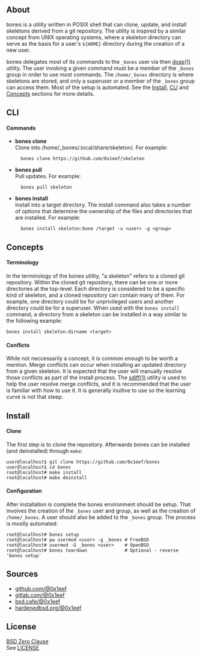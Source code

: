 ## About

bones is a utility written in POSIX shell that can clone,
update, and install skeletons derived from a git repository.
The utility is inspired by a similar concept from UNIX operating
systems, where a skeleton directory can serve as the basis for
a user's `${HOME}` directory during the creation of a new user.

bones delegates most of its commands to the `_bones` user via then
[doas(1)](https://man.openbsd.org/doas)
utility. The user invoking a given command must be a member of
the `_bones` group in order to use most commands. The `/home/_bones`
directory is where skeletons are stored, and only a superuser
or a member of the `_bones` group can access them. Most of the 
setup is automated. See the [Install](#install), [CLI](#cli) 
and [Concepts](#concepts) sections for more details.

## CLI

#### Commands

* **bones clone** <br>
Clone into /home/_bones/.local/share/skeleton/. For example:

        bones clone https://github.com/0x1eef/skeleton

* **bones pull** <br>
Pull updates. For example:

        bones pull skeleton

* **bones install** <br>
Install into a target directory. The install command also takes
a number of options that determine the ownership of the files
and directories that are installed. For example:

        bones install skeleton:bone /target -u <user> -g <group>

## Concepts

#### Terminology

In the terminology of the bones utility, "a skeleton" refers
to a cloned git repository. Within the cloned git repository,
there can be one or more directories at the top-level.
Each directory is considered to be a specific kind of skeleton,
and a cloned repository can contain many of them. For example,
one directory could be for unprivileged users and another directory
could be for a superuser. When used with the `bones install`
command, a directory from a skeleton can be installed in a way
similar to the following example:

    bones install skeleton:dirname <target>

#### Conflicts

While not neccessarily a concept, it is common enough to be worth
a mention. Merge conflicts can occur when installing an updated
directory from a given skeleton. It is expected that the user
will manually resolve those conflicts as part of the install
process. The
[sdiff(1)](https://man.freebsd.org/cgi/man.cgi?sdiff)
utility is used to help the user resolve merge conflicts, and
it is recommended that the user is familiar with how to use it.
It is generally inuitive to use so the learning curve is not that
steep.

## Install

#### Clone

The first step is to clone the repository. Afterwards bones can
be installed (and deinstalled) through `make`:

    user@localhost$ git clone https://github.com/0x1eef/bones
    user@localhost$ cd bones
    root@localhost# make install
    root@localhost# make deinstall

#### Configuration

After installation is complete the bones environment should be setup.
That involves the creation of the `_bones` user and group, as well as
the creation of `/home/_bones`. A user should also be added to the
`_bones` group. The process is mostly automated:

    root@localhost# bones setup
    root@localhost# pw usermod <user> -g _bones # FreeBSD
    root@localhost# usermod -G _bones <user>    # OpenBSD
    root@localhost# bones teardown              # Optional - reverse 'bones setup'

## Sources

* [github.com/@0x1eef](https://github.com/0x1eef/bones)
* [gitlab.com/@0x1eef](https://gitlab.com/0x1eef/bones)
* [bsd.cafe/@0x1eef](https://brew.bsd.cafe/0x1eef/bones)
* [hardenedbsd.org/@0x1eef](https://git.hardenedbsd.org/0x1eef/bones)

## License

[BSD Zero Clause](https://choosealicense.com/licenses/0bsd/) <br>
See [LICENSE](./share/bones/LICENSE)
